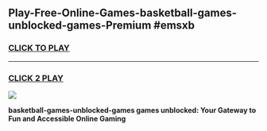 
## Play-Free-Online-Games-basketball-games-unblocked-games-Premium #emsxb
<h3>
<a href="https://premium.freeplayer.one?title=basketball-games-unblocked-games&ref=8M">CLICK TO PLAY</a></h3>
<hr>

<h3>
<a href="https://premium.freeplayer.one?title=basketball-games-unblocked-games&ref=8M">CLICK 2 PLAY</a>
  
</h3>

<a href="https://premium.freeplayer.one?title=basketball-games-unblocked-games&ref=8M"><img src="https://clearcache.store/games.png"></a>


**basketball-games-unblocked-games games unblocked: Your Gateway to Fun and Accessible Online Gaming**
